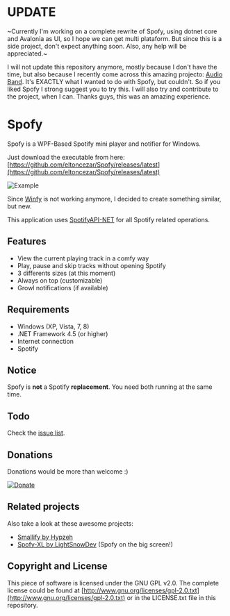# UPDATE
~Currently I'm working on a complete rewrite of Spofy, using dotnet core and Avalonia as UI, so I hope we can get multi plataform.
But since this is a side project, don't expect anything soon. Also, any help will be appreciated.~

I will not update this repository anymore, mostly because I don't have the time, but also because I recently come across this amazing projecto: [Audio Band](https://github.com/dsafa/audio-band).
It's EXACTLY what I wanted to do with Spofy, but couldn't. So if you liked Spofy I strong suggest you to try this. I will also try and contribute to the project, when I can.
Thanks guys, this was an amazing experience.

# Spofy
Spofy is a WPF-Based Spotify mini player and notifier for Windows.

Just download the executable from here: [https://github.com/eltoncezar/Spofy/releases/latest](https://github.com/eltoncezar/Spofy/releases/latest)

![Example](https://raw.githubusercontent.com/eltoncezar/Spofy/master/Spofy/Images/screenshot.png)

Since [Winfy](https://github.com/maximilian-krauss/Winfy) is not working anymore, I decided to create something similar, but new.

This application uses [SpotifyAPI-NET](https://github.com/JohnnyCrazy/SpotifyAPI-NET) for all Spotify related operations.

## Features
* View the current playing track in a comfy way
* Play, pause and skip tracks without opening Spotify
* 3 differents sizes (at this moment)
* Always on top (customizable)
* Growl notifications (if available)

## Requirements
* Windows (XP, Vista, 7, 8)
* .NET Framework 4.5 (or higher)
* Internet connection
* Spotify

## Notice
Spofy is **not** a Spotify **replacement**. You need both running at the same time.

## Todo
Check the [issue list](https://github.com/eltoncezar/Spofy/issues).

## Donations
Donations would be more than welcome :)

[![Donate](https://www.paypalobjects.com/en_US/i/btn/btn_donate_LG.gif)](https://www.paypal.com/cgi-bin/webscr?cmd=_s-xclick&hosted_button_id=LG5F83RGQC256)

## Related projects
Also take a look at these awesome projects:
* [Smallify by Hypzeh](https://github.com/Hypzeh/Smallify)
* [Spofy-XL by LightSnowDev](https://github.com/LightSnowDev/Spofy-XL) (Spofy on the big screen!)


## Copyright and License
This piece of software is licensed under the GNU GPL v2.0. The complete license could be found at [http://www.gnu.org/licenses/gpl-2.0.txt](http://www.gnu.org/licenses/gpl-2.0.txt) or in the LICENSE.txt file in this repository.
